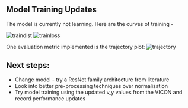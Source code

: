 ## Model Training Updates

The model is currently not learning. Here are the curves of training -

![traindist](https://github.com/Anisha-Singrodia/f1tenth-final-project/assets/63807125/62b7ea09-1855-4da6-ae2e-6a405ed25c9e)
![trainloss](https://github.com/Anisha-Singrodia/f1tenth-final-project/assets/63807125/7c7790f8-c742-4aee-98f2-eb681754d53f)


One evaluation metric implemented is the trajectory plot:
![trajectory](https://github.com/Anisha-Singrodia/f1tenth-final-project/assets/63807125/6475b190-a75c-44e3-8435-100c87524cde)


## Next steps: 
- Change model - try a ResNet family architecture from literature
- Look into better pre-processing techniques over normalisation
- Try model training using the updated v_y values from the VICON and record performance updates

